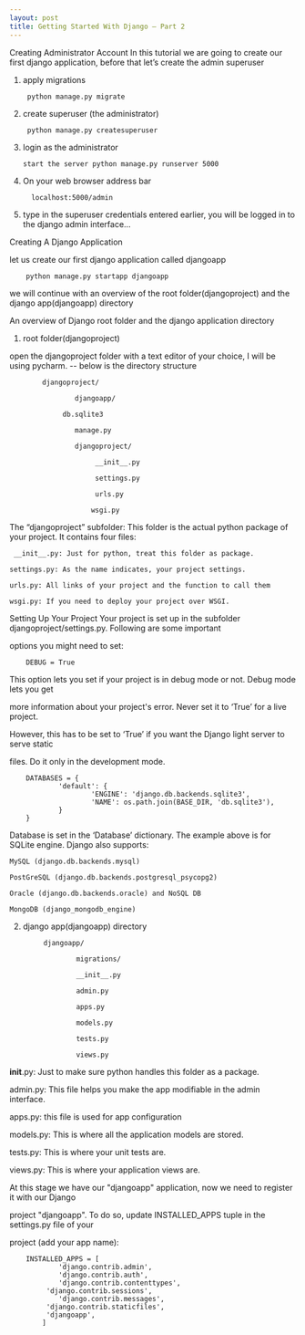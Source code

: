 ```yaml
---
layout: post
title: Getting Started With Django – Part 2
---
```


Creating Administrator Account
In this tutorial we are going to create our first django application, before that let’s create the admin superuser
1. apply migrations

		python manage.py migrate


2.  create superuser (the administrator)

		 python manage.py createsuperuser


3.  login as the administrator

		start the server python manage.py runserver 5000


4. On your web browser address bar

		 localhost:5000/admin


5.  type in the superuser credentials entered earlier, you will be logged in to the django admin interface…



Creating A Django Application


let us create our first django application called djangoapp

		python manage.py startapp djangoapp


we will continue with an overview of the root folder(djangoproject) and the django app(djangoapp) directory


An overview of Django root folder and the django application directory

1. root folder(djangoproject)

 open the djangoproject folder with a text editor of your choice, I will be using pycharm.
    -- below is the directory structure

    		djangoproject/

        			djangoapp/

       			 db.sqlite3

        			manage.py

        			djangoproject/

          				 __init__.py

          				 settings.py

           				 urls.py

           				wsgi.py

The “djangoproject” subfolder: This folder is the actual python package of your project. It contains four files:

	 __init__.py: Just for python, treat this folder as package.

 	settings.py: As the name indicates, your project settings.

 	urls.py: All links of your project and the function to call them

 	wsgi.py: If you need to deploy your project over WSGI.





Setting Up Your Project
Your project is set up in the subfolder djangoproject/settings.py. Following are some important

options you might need to set:

		DEBUG = True

This option lets you set if your project is in debug mode or not. Debug mode lets you get

more information about your project's error. Never set it to ‘True’ for a live project.

However, this has to be set to ‘True’ if you want the Django light server to serve static

files. Do it only in the development mode.

		DATABASES = {
    			'default': {
        				'ENGINE': 'django.db.backends.sqlite3',
        				'NAME': os.path.join(BASE_DIR, 'db.sqlite3'),
    			}
		}
Database is set in the ‘Database’ dictionary. The example above is for SQLite engine. Django also supports:

	MySQL (django.db.backends.mysql)

	PostGreSQL (django.db.backends.postgresql_psycopg2)

	Oracle (django.db.backends.oracle) and NoSQL DB

	MongoDB (django_mongodb_engine)



2. django app(djangoapp) directory

      		djangoapp/

          			migrations/

          			__init__.py

          			admin.py

          			apps.py

          			models.py

          			tests.py

          			views.py

__init__.py: Just to make sure python handles this folder as a package.

admin.py: This file helps you make the app modifiable in the admin interface.

apps.py: this file is used for app configuration

models.py: This is where all the application models are stored.

tests.py: This is where your unit tests are.

views.py: This is where your application views are.

At this stage we have our "djangoapp" application, now we need to register it with our Django

project "djangoapp". To do so, update INSTALLED_APPS tuple in the settings.py file of your

project (add your app name):

		INSTALLED_APPS = [
    			'django.contrib.admin',
    			'django.contrib.auth',
    			'django.contrib.contenttypes',
   			 'django.contrib.sessions',
    			'django.contrib.messages',
   			 'django.contrib.staticfiles',
   			 'djangoapp',
			]
